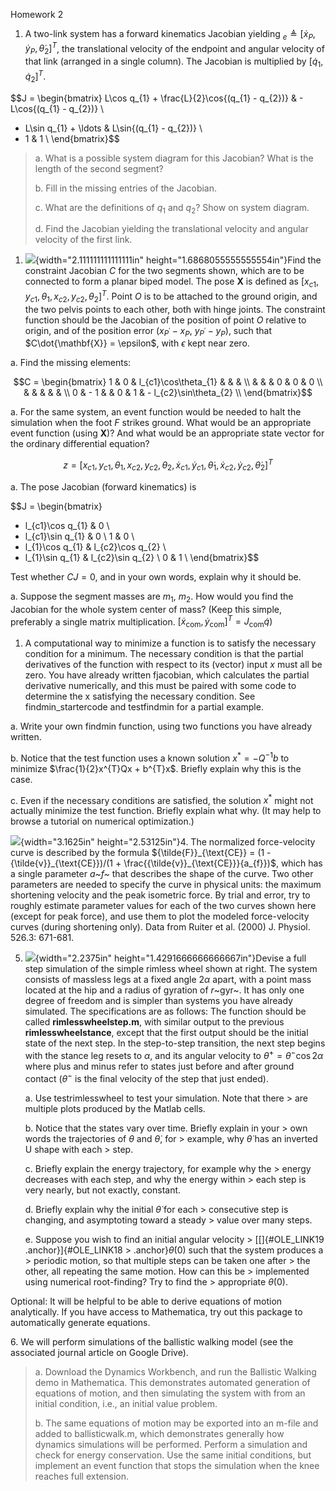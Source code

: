 Homework 2

1.  A two-link system has a forward kinematics Jacobian yielding
    ${}_{e} \triangleq \left\lbrack {\dot{x}}_{P},{\dot{y}}_{P},{\dot{\theta}}_{2} \right\rbrack^{T}$,
    the translational velocity of the endpoint and angular velocity of
    that link (arranged in a single column). The Jacobian is multiplied
    by $\left\lbrack {\dot{q}}_{1},{\dot{q}}_{2} \right\rbrack^{T}$.

$$J = \begin{bmatrix}
L\cos q_{1} + \frac{L}{2}\cos{(q_{1} - q_{2})} & - L\cos{(q_{1} - q_{2})} \\
 - L\sin q_{1} + \ldots & L\sin{(q_{1} - q_{2})} \\
 - 1 & 1 \\
\end{bmatrix}$$

> a\. What is a possible system diagram for this Jacobian? What is the
> length of the second segment?
>
> b\. Fill in the missing entries of the Jacobian.
>
> c\. What are the definitions of $q_{1}$ and $q_{2}$? Show on system
> diagram.
>
> d\. Find the Jacobian yielding the translational velocity and angular
> velocity of the first link.

1.  ![](media/image1.emf){width="2.111111111111111in"
    height="1.6868055555555554in"}Find the constraint Jacobian $C$ for
    the two segments shown, which are to be connected to form a planar
    biped model. The pose $\mathbf{X}$ is defined as
    $\left\lbrack x_{c1},y_{c1},\theta_{1},x_{c2},y_{c2},\theta_{2} \right\rbrack^{T}\text{.\ }$Point
    $O$ is to be attached to the ground origin, and the two pelvis
    points to each other, both with hinge joints. The constraint
    function should be the Jacobian of the position of point $O$
    relative to origin, and of the position error
    $\left( x_{P^{'}} - x_{P},\ y_{P^{'}} - y_{P} \right)$, such that
    $C\dot{\mathbf{X}} = \epsilon$, with $\epsilon$ kept near zero.

<!-- -->

a.  Find the missing elements:

$$C = \begin{bmatrix}
1 & 0 & l_{c1}\cos\theta_{1} & & & \\
 & & & 0 & 0 & 0 \\
 & & & & & \\
0 & - 1 & & 0 & 1 & - l_{c2}\sin\theta_{2} \\
\end{bmatrix}$$

a.  For the same system, an event function would be needed to halt the
    simulation when the foot $F$ strikes ground. What would be an
    appropriate event function (using $\mathbf{X}$)? And what would be
    an appropriate state vector for the ordinary differential equation?

$$z = \left\lbrack x_{c1},y_{c1},\theta_{1},x_{c2},y_{c2},\theta_{2},{\dot{x}}_{c1},{\dot{y}}_{c1},{\dot{\theta}}_{1},{\dot{x}}_{c2},{\dot{y}}_{c2},{\dot{\theta}}_{2} \right\rbrack^{T}$$

a.  The pose Jacobian (forward kinematics) is

$$J = \begin{bmatrix}
 - l_{c1}\cos q_{1} & 0 \\
 - l_{c1}\sin q_{1} & 0 \\
1 & 0 \\
 - l_{1}\cos q_{1} & l_{c2}\cos q_{2} \\
 - l_{1}\sin q_{1} & l_{c2}\sin q_{2} \\
0 & 1 \\
\end{bmatrix}$$

Test whether $CJ = 0$, and in your own words, explain why it should be.

a.  Suppose the segment masses are $m_{1}$, $m_{2}$. How would you find
    the Jacobian for the whole system center of mass? (Keep this simple,
    preferably a single matrix multiplication.
    $\left\lbrack {\dot{x}}_{\text{com}},{\dot{y}}_{\text{com}} \right\rbrack^{T} = J_{\text{com}}\dot{q})$

<!-- -->

1.  A computational way to minimize a function is to satisfy the
    necessary condition for a minimum. The necessary condition is that
    the partial derivatives of the function with respect to its (vector)
    input $x$ must all be zero. You have already written fjacobian,
    which calculates the partial derivative numerically, and this must
    be paired with some code to determine the x satisfying the necessary
    condition. See findmin\_startercode and testfindmin for a partial
    example.

<!-- -->

a.  Write your own findmin function, using two functions you have
    already written.

b.  Notice that the test function uses a known solution
    $x^{*} = - Q^{- 1}b$ to minimize $\frac{1}{2}x^{T}Qx + b^{T}x$.
    Briefly explain why this is the case.

c.  Even if the necessary conditions are satisfied, the solution $x^{*}$
    might not actually minimize the test function. Briefly explain what
    why. (It may help to browse a tutorial on numerical optimization.)

![](media/image2.png){width="3.1625in" height="2.53125in"}4. The
normalized force-velocity curve is described by the formula
${\tilde{F}}_{\text{CE}} = (1 - {\tilde{v}}_{\text{CE}})/(1 + \frac{{\tilde{v}}_{\text{CE}}}{a_{f}})$,
which has a single parameter *a~f~* that describes the shape of the
curve. Two other parameters are needed to specify the curve in physical
units: the maximum shortening velocity and the peak isometric force. By
trial and error, try to roughly estimate parameter values for each of
the two curves shown here (except for peak force), and use them to plot
the modeled force-velocity curves (during shortening only). Data from
Ruiter et al. (2000) J. Physiol. 526.3: 671-681.

5.  ![](media/image4.emf){width="2.2375in"
    height="1.4291666666666667in"}Devise a full step simulation of the
    simple rimless wheel shown at right. The system consists of massless
    legs at a fixed angle 2*α* apart, with a point mass located at the
    hip and a radius of gyration of *r*~gyr~. It has only one degree of
    freedom and is simpler than systems you have already simulated. The
    specifications are as follows: The function should be called
    **rimlesswheelstep.m**, with similar output to the previous
    **rimlesswheelstance**, except that the first output should be the
    initial state of the next step. In the step-to-step transition, the
    next step begins with the stance leg resets to $\alpha$, and its
    angular velocity to
    ${\dot{\theta}}^{+} = {\dot{\theta}}^{-}\cos{2\alpha}$ where plus
    and minus refer to states just before and after ground contact
    (${\dot{\theta}}^{-}$ is the final velocity of the step that just
    ended).

    a.  Use testrimlesswheel to test your simulation. Note that there
        > are multiple plots produced by the Matlab cells.

    b.  Notice that the states vary over time. Briefly explain in your
        > own words the trajectories of $\theta$ and $\dot{\theta}$, for
        > example, why $\dot{\theta}$ has an inverted U shape with each
        > step.

    c.  Briefly explain the energy trajectory, for example why the
        > energy decreases with each step, and why the energy within
        > each step is very nearly, but not exactly, constant.

    d.  Briefly explain why the initial $\dot{\theta}$ for each
        > consecutive step is changing, and asymptoting toward a steady
        > value over many steps.

    e.  Suppose you wish to find an initial angular velocity
        > [[]{#OLE_LINK19 .anchor}]{#OLE_LINK18
        > .anchor}$\dot{\theta}(0)$ such that the system produces a
        > periodic motion, so that multiple steps can be taken one after
        > the other, all repeating the same motion. How can this be
        > implemented using numerical root-finding? Try to find the
        > appropriate $\dot{\theta}\left( 0 \right)$.

Optional: It will be helpful to be able to derive equations of motion
analytically. If you have access to Mathematica, try out this package to
automatically generate equations.

6\. We will perform simulations of the ballistic walking model (see the
associated journal article on Google Drive).

> a\. Download the Dynamics Workbench, and run the Ballistic Walking demo
> in Mathematica. This demonstrates automated generation of equations of
> motion, and then simulating the system with from an initial condition,
> i.e., an initial value problem.
>
> b\. The same equations of motion may be exported into an m-file and added
> to ballisticwalk.m, which demonstrates generally how dynamics
> simulations will be performed. Perform a simulation and check for energy
> conservation. Use the same initial conditions, but implement an event
> function that stops the simulation when the knee reaches full extension.
